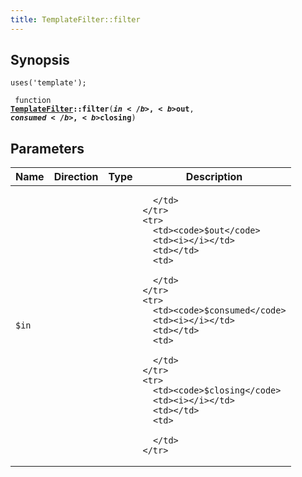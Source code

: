 ```yaml
---
title: TemplateFilter::filter
---
```


## Synopsis

<code>uses('template');</code>

<code> function <b><a href="TemplateFilter">TemplateFilter</a>::filter</b>(<b>$in</b>, <b>$out</b>, <b>$consumed</b>, <b>$closing</b>)</code>

## Parameters

<table>
  <thead>
    <tr>
      <th>Name</th>
      <th>Direction</th>
      <th>Type</th>
      <th>Description</th>
    </tr>
  </thead>
  <tbody>
    <tr>
      <td><code>$in</code>
      <td><i></i></td>
      <td></td>
      <td>

      </td>
    </tr>
    <tr>
      <td><code>$out</code>
      <td><i></i></td>
      <td></td>
      <td>

      </td>
    </tr>
    <tr>
      <td><code>$consumed</code>
      <td><i></i></td>
      <td></td>
      <td>

      </td>
    </tr>
    <tr>
      <td><code>$closing</code>
      <td><i></i></td>
      <td></td>
      <td>

      </td>
    </tr>
  </tbody>
</table>

